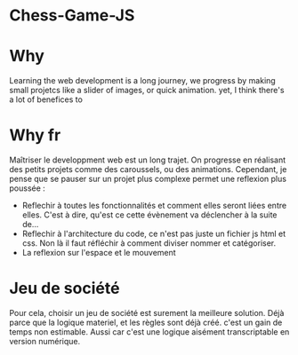 # Chess-Game-JS

# Why
Learning the web development is a long journey, we progress by making small projetcs like a slider of images, or quick animation.
yet, I think there's a lot of benefices to

# Why fr
Maîtriser le developpment web est un long trajet. On progresse en réalisant des petits projets comme des caroussels, ou des animations.
Cependant, je pense que se pauser sur un projet plus complexe permet une reflexion plus poussée : 
- Reflechir à toutes les fonctionnalités et comment elles seront liées entre elles. C'est à dire, qu'est ce cette évènement va déclencher à la suite de...
- Reflechir à l'architecture du code, ce n'est pas juste un fichier js html et css. Non là il faut réfléchir à comment diviser nommer et catégoriser.
- La reflexion sur l'espace et le mouvement

# Jeu de société
Pour cela, choisir un jeu de société est surement la meilleure solution. Déjà parce que la logique materiel, et les règles sont déjà créé. c'est un gain de temps non estimable.
Aussi car c'est une logique aisément transcriptable en version numérique.